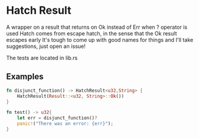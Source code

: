 # Hatch Result
A wrapper on a result that returns on Ok instead of Err when ? operator is used
Hatch comes from escape hatch, in the sense that the Ok result escapes early
It's tough to come up with good names for things and I'll take suggestions, just open an issue!

The tests are located in lib.rs

## Examples
```rust
fn disjunct_function() -> HatchResult<u32,String> {
    HatchResult(Result::<u32, String>::Ok())
}

fn test() -> u32{
    let err = disjunct_function()?
    panic!("There was an error: {err}");
}
```
